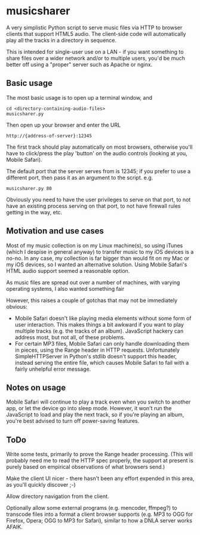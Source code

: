 # musicsharer

A very simplistic Python script to serve music files via HTTP to
browser clients that support HTML5 audio.  The client-side code will
automatically play all the tracks in a directory in sequence.

This is intended for single-user use on a LAN - if you want something
to share files over a wider network and/or to multiple users, you'd be
much better off using a "proper" server such as Apache or nginx.

## Basic usage

The most basic usage is to open up a terminal window, and

    cd <directory-containing-audio-files>
    musicsharer.py

Then open up your browser and enter the URL

    http://{address-of-server}:12345

The first track should play automatically on most browsers, otherwise you'll
have to click/press the play 'button' on the audio controls (looking at you,
Mobile Safari).

The default port that the server serves from is 12345; if you prefer to
use a different port, then pass it as an argument to the script.  e.g.

    musicsharer.py 80

Obviously you need to have the user privileges to serve on that port, to
not have an existing process serving on that port, to not have firewall
rules getting in the way, etc.

## Motivation and use cases

Most of my music collection is on my Linux machine(s), so using iTunes
(which I despise in general anyway) to transfer music to my iOS devices
is a no-no.  In any case, my collection is far bigger than would fit on my
Mac or my iOS devices, so I wanted an alternative solution.  Using Mobile
Safari's HTML audio support seemed a reasonable option.

As music files are spread out over a number of machines, with varying
operating systems, I also wanted something fair

However, this raises a couple of gotchas that may not be immediately
obvious:

* Mobile Safari doesn't like playing media elements without some form
  of user interaction.  This makes things a bit awkward if you want to
  play multiple tracks (e.g. the tracks of an album).  JavaScript hackery
  can address most, but not all, of these problems.
* For certain MP3 files, Mobile Safari can only handle downloading them
  in pieces, using the Range header in HTTP requests.  Unfortunately
  SimpleHTTPServer in Python's stdlib doesn't support this header, instead
  serving the entire file, which causes Mobile Safari to fail with a fairly
  unhelpful error message.

## Notes on usage

Mobile Safari will continue to play a track even when you switch to another
app, or let the device go into sleep mode.  However, it won't run the
JavaScript to load and play the next track, so if you're playing an album,
you're best advised to turn off power-saving features.

## ToDo

Write some tests, primarily to prove the Range header processing.  (This
will probably need me to read the HTTP spec properly, the support at
present is purely based on empirical observations of what browsers send.)

Make the client UI nicer - there hasn't been any effort expended in this area,
as you'll quickly discover ;-)

Allow directory navigation from the client.

Optionally allow some external programs (e.g. mencoder, ffmpeg?) to transcode
files into a format a client browser supports (e.g. MP3 to OGG for Firefox,
Opera; OGG to MP3 for Safari), similar to how a DNLA server works AFAIK.